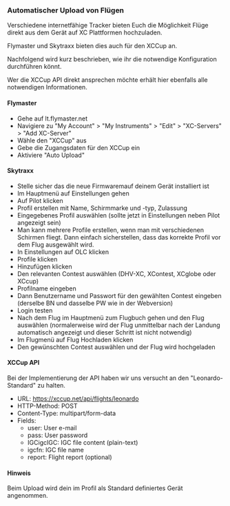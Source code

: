### Automatischer Upload von Flügen

Verschiedene internetfähige Tracker bieten Euch die Möglichkeit Flüge direkt aus dem Gerät auf XC Plattformen hochzuladen.

Flymaster und Skytraxx bieten dies auch für den XCCup an.

Nachfolgend wird kurz beschrieben, wie ihr die notwendige Konfiguration durchführen könnt.

Wer die XCCup API direkt ansprechen möchte erhält hier ebenfalls alle notwendigen Informationen.

#### Flymaster
- Gehe auf lt.flymaster.net 
- Navigiere zu "My Account" > "My Instruments" > "Edit" > "XC-Servers" > "Add XC-Server" 
- Wähle den "XCCup" aus
- Gebe die Zugangsdaten für den XCCup ein
- Aktiviere "Auto Upload"

#### Skytraxx
- Stelle sicher das die neue Firmwaremauf deinem Gerät installiert ist
- Im Hauptmenü auf Einstellungen gehen
- Auf Pilot klicken
- Profil erstellen mit Name, Schirmmarke und -typ, Zulassung 
- Eingegebenes Profil auswählen (sollte jetzt in Einstellungen neben Pilot angezeigt sein)
- Man kann mehrere Profile erstellen, wenn man mit verschiedenen Schirmen fliegt. Dann einfach sicherstellen, dass das korrekte Profil vor dem Flug ausgewählt wird.
- In Einstellungen auf OLC klicken
- Profile klicken
- Hinzufügen klicken
- Den relevanten Contest auswählen (DHV-XC, XContest, XCglobe oder XCcup)
- Profilname eingeben
- Dann Benutzername und Passwort für den gewählten Contest eingeben (derselbe BN und dasselbe PW wie in der Webversion)
- Login testen
- Nach dem Flug im Hauptmenü zum Flugbuch gehen und den Flug auswählen (normalerweise wird der Flug unmittelbar nach der Landung automatisch angezeigt und dieser Schritt ist nicht notwendig)
- Im Flugmenü auf Flug Hochladen klicken
- Den gewünschten Contest auswählen und der Flug wird hochgeladen 


#### XCCup API
Bei der Implementierung der API haben wir uns versucht an den "Leonardo-Standard" zu halten.

* URL: https://xccup.net/api/flights/leonardo
* HTTP-Method: POST
* Content-Type: multipart/form-data
* Fields:
    * user: User e-mail
    * pass: User password
    * IGCigcIGC: IGC file content (plain-text)
    * igcfn: IGC file name
    * report: Flight report (optional)

#### Hinweis
Beim Upload wird dein im Profil als Standard definiertes Gerät angenommen. 